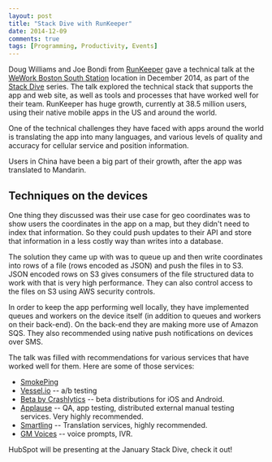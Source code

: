 ```yaml
---
layout: post
title: "Stack Dive with RunKeeper"
date: 2014-12-09
comments: true
tags: [Programming, Productivity, Events]
---
```


Doug Williams and Joe Bondi from [RunKeeper](http://runkeeper.com/) gave a technical talk at the [WeWork Boston South Station](https://www.wework.com/locations/boston/south-station/) location in December 2014, as part of the [Stack Dive](http://www.stackdive.com/) series. The talk explored the technical stack that supports the app and web site, as well as tools and processes that have worked well for their team. RunKeeper has huge growth, currently at 38.5 million users, using their native mobile apps in the US and around the world.

One of the technical challenges they have faced with apps around the world is translating the app into many languages, and various levels of quality and accuracy for cellular service and position information.

Users in China have been a big part of their growth, after the app was translated to Mandarin.

## Techniques on the devices
One thing they discussed was their use case for geo coordinates was to show users the coordinates in the app on a map, but they didn't need to index that information. So they could push updates to their API and store that information in a less costly way than writes into a database.

The solution they came up with was to queue up and then write coordinates into rows of a file (rows encoded as JSON) and push the files in to S3. JSON encoded rows on S3 gives consumers of the file structured data to work with that is very high performance. They can also control access to the files on S3 using AWS security controls.

In order to keep the app performing well locally, they have implemented queues and workers on the device itself (in addition to queues and workers on their back-end). On the back-end they are making more use of Amazon SQS. They also recommended using native push notifications on devices over SMS.

The talk was filled with recommendations for various services that have worked well for them. Here are some of those services:

* [SmokePing](http://oss.oetiker.ch/smokeping/)
* [Vessel.io](https://www.vessel.io/) -- a/b testing
* [Beta by Crashlytics](http://try.crashlytics.com/beta/) -- beta distributions for iOS and Android.
* [Applause](http://www.applause.com/) -- QA, app testing, distributed external manual testing services. Very highly recommended.
* [Smartling](http://www.smartling.com/) -- Translation services, highly recommended.
* [GM Voices](http://www.gmvoices.com/) -- voice prompts, IVR.

HubSpot will be presenting at the January Stack Dive, check it out!
